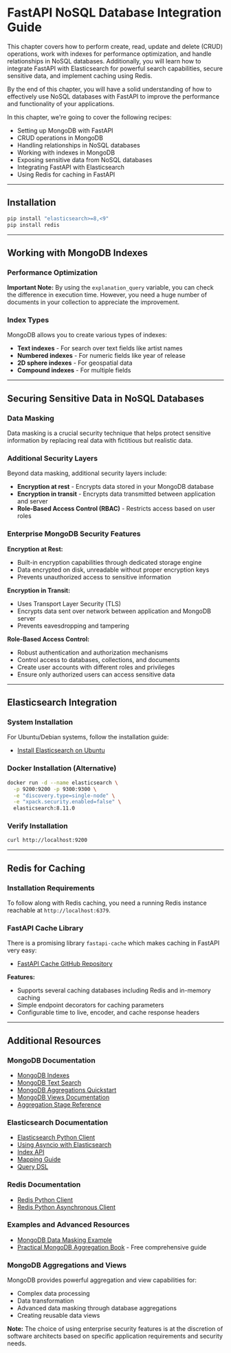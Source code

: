 # FastAPI NoSQL Database Integration Guide

This chapter covers how to perform create, read, update and delete (CRUD) operations, work with indexes for performance optimization, and handle relationships in NoSQL databases. Additionally, you will learn how to integrate FastAPI with Elasticsearch for powerful search capabilities, secure sensitive data, and implement caching using Redis.

By the end of this chapter, you will have a solid understanding of how to effectively use NoSQL databases with FastAPI to improve the performance and functionality of your applications.

In this chapter, we're going to cover the following recipes:

* Setting up MongoDB with FastAPI
* CRUD operations in MongoDB
* Handling relationships in NoSQL databases
* Working with indexes in MongoDB
* Exposing sensitive data from NoSQL databases
* Integrating FastAPI with Elasticsearch
* Using Redis for caching in FastAPI

---

## Installation

```bash
pip install "elasticsearch>=8,<9"
pip install redis
```

---

## Working with MongoDB Indexes

### Performance Optimization

**Important Note:** By using the `explanation_query` variable, you can check the difference in execution time. However, you need a huge number of documents in your collection to appreciate the improvement.

### Index Types

MongoDB allows you to create various types of indexes:

* **Text indexes** - For search over text fields like artist names
* **Numbered indexes** - For numeric fields like year of release
* **2D sphere indexes** - For geospatial data
* **Compound indexes** - For multiple fields

---

## Securing Sensitive Data in NoSQL Databases

### Data Masking

Data masking is a crucial security technique that helps protect sensitive information by replacing real data with fictitious but realistic data.

### Additional Security Layers

Beyond data masking, additional security layers include:

* **Encryption at rest** - Encrypts data stored in your MongoDB database
* **Encryption in transit** - Encrypts data transmitted between application and server
* **Role-Based Access Control (RBAC)** - Restricts access based on user roles

### Enterprise MongoDB Security Features

**Encryption at Rest:**
* Built-in encryption capabilities through dedicated storage engine
* Data encrypted on disk, unreadable without proper encryption keys
* Prevents unauthorized access to sensitive information

**Encryption in Transit:**
* Uses Transport Layer Security (TLS)
* Encrypts data sent over network between application and MongoDB server
* Prevents eavesdropping and tampering

**Role-Based Access Control:**
* Robust authentication and authorization mechanisms
* Control access to databases, collections, and documents
* Create user accounts with different roles and privileges
* Ensure only authorized users can access sensitive data

---

## Elasticsearch Integration

### System Installation

For Ubuntu/Debian systems, follow the installation guide:
* [Install Elasticsearch on Ubuntu](https://phoenixnap.com/kb/install-elasticsearch-ubuntu)

### Docker Installation (Alternative)

```bash
docker run -d --name elasticsearch \
  -p 9200:9200 -p 9300:9300 \
  -e "discovery.type=single-node" \
  -e "xpack.security.enabled=false" \
  elasticsearch:8.11.0
```

### Verify Installation

```bash
curl http://localhost:9200
```

---

## Redis for Caching

### Installation Requirements

To follow along with Redis caching, you need a running Redis instance reachable at `http://localhost:6379`.

### FastAPI Cache Library

There is a promising library `fastapi-cache` which makes caching in FastAPI very easy:
* [FastAPI Cache GitHub Repository](https://github.com/long2ice/fastapi-cache)

**Features:**
* Supports several caching databases including Redis and in-memory caching
* Simple endpoint decorators for caching parameters
* Configurable time to live, encoder, and cache response headers

---

## Additional Resources

### MongoDB Documentation

* [MongoDB Indexes](https://www.mongodb.com/docs/v5.3/indexes/)
* [MongoDB Text Search](https://www.mongodb.com/docs/manual/core/link-text-indexes/)
* [MongoDB Aggregations Quickstart](https://www.mongodb.com/developer/languages/python/python-quickstart-aggregation/)
* [MongoDB Views Documentation](https://www.mongodb.com/docs/manual/core/views/)
* [Aggregation Stage Reference](https://www.mongodb.com/docs/manual/reference/operator/aggregation-pipeline/)

### Elasticsearch Documentation

* [Elasticsearch Python Client](https://www.elastic.co/guide/en/elasticsearch/client/python-api/current/index.html)
* [Using Asyncio with Elasticsearch](https://elasticsearch-py.readthedocs.io/en/7.x/async.html)
* [Index API](https://www.elastic.co/guide/en/elasticsearch/reference/current/docs-index_.html)
* [Mapping Guide](https://www.elastic.co/guide/en/elasticsearch/reference/current/mapping.html)
* [Query DSL](https://www.elastic.co/guide/en/elasticsearch/reference/current/query-dsl.html)

### Redis Documentation

* [Redis Python Client](https://redis.io/docs/connect/clients/python/)
* [Redis Python Asynchronous Client](https://redis-py.readthedocs.io/en/stable/examples/asyncio_examples.html)

### Examples and Advanced Resources

* [MongoDB Data Masking Example](https://github.com/pkdone/mongo-data-masking?tab=readme-ov-file)
* [Practical MongoDB Aggregation Book](https://www.practical-mongodb-aggregations.com) - Free comprehensive guide

### MongoDB Aggregations and Views

MongoDB provides powerful aggregation and view capabilities for:
* Complex data processing
* Data transformation
* Advanced data masking through database aggregations
* Creating reusable data views

**Note:** The choice of using enterprise security features is at the discretion of software architects based on specific application requirements and security needs.